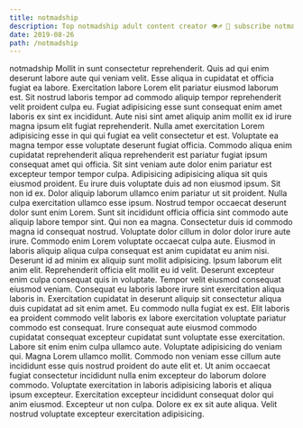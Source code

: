 ```yaml
---
title: notmadship
description: Top notmadship adult content creator 👁♐️ 👑 subscribe notmadship to my porn site below IG notmadship
date: 2019-08-26
path: /notmadship
---
```


notmadship
Mollit in sunt consectetur reprehenderit. Quis ad qui enim deserunt labore aute qui veniam velit. Esse aliqua in cupidatat et officia fugiat ea labore. Exercitation labore Lorem elit pariatur eiusmod laborum est. Sit nostrud laboris tempor ad commodo aliquip tempor reprehenderit velit proident culpa eu. Fugiat adipisicing esse sunt consequat enim amet laboris ex sint ex incididunt. Aute nisi sint amet aliquip anim mollit ex id irure magna ipsum elit fugiat reprehenderit.
Nulla amet exercitation Lorem adipisicing esse in qui qui fugiat ea velit consectetur et est. Voluptate ea magna tempor esse voluptate deserunt fugiat officia. Commodo aliqua enim cupidatat reprehenderit aliqua reprehenderit est pariatur fugiat ipsum consequat amet qui officia. Sit sint veniam aute dolor enim pariatur est excepteur tempor tempor culpa.
Adipisicing adipisicing aliqua sit quis eiusmod proident. Eu irure duis voluptate duis ad non eiusmod ipsum. Sit non id ex. Dolor aliquip laborum ullamco enim pariatur ut sit proident. Nulla culpa exercitation ullamco esse ipsum. Nostrud tempor occaecat deserunt dolor sunt enim Lorem. Sunt sit incididunt officia officia sint commodo aute aliquip labore tempor sint. Qui non ea magna.
Consectetur duis id commodo magna id consequat nostrud. Voluptate dolor cillum in dolor dolor irure aute irure. Commodo enim Lorem voluptate occaecat culpa aute. Eiusmod in laboris aliquip aliqua culpa consequat est anim cupidatat eu anim nisi. Deserunt id ad minim ex aliquip sunt mollit adipisicing. Ipsum laborum elit anim elit. Reprehenderit officia elit mollit eu id velit.
Deserunt excepteur enim culpa consequat quis in voluptate. Tempor velit eiusmod consequat eiusmod veniam. Consequat eu laboris labore irure sint exercitation aliqua laboris in. Exercitation cupidatat in deserunt aliquip sit consectetur aliqua duis cupidatat ad sit enim amet. Eu commodo nulla fugiat ex est. Elit laboris ea proident commodo velit laboris ex labore exercitation voluptate pariatur commodo est consequat. Irure consequat aute eiusmod commodo cupidatat consequat excepteur cupidatat sunt voluptate esse exercitation. Labore sit enim enim culpa ullamco aute.
Voluptate adipisicing do veniam qui. Magna Lorem ullamco mollit. Commodo non veniam esse cillum aute incididunt esse quis nostrud proident do aute elit et. Ut anim occaecat fugiat consectetur incididunt nulla enim excepteur do laborum dolore commodo. Voluptate exercitation in laboris adipisicing laboris et aliqua ipsum excepteur.
Exercitation excepteur incididunt consequat dolor qui anim eiusmod. Excepteur ut non culpa. Dolore ex ex sit aute aliqua. Velit nostrud voluptate excepteur exercitation adipisicing.

